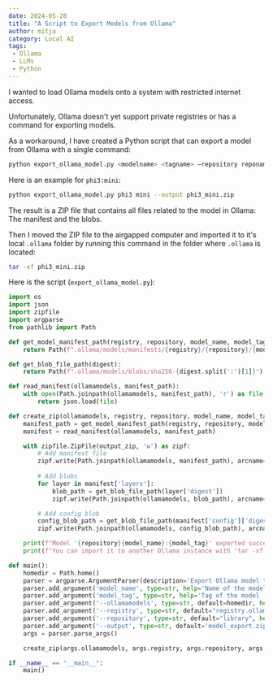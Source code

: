 ```yaml
---
date: 2024-05-28
title: "A Script to Export Models from Ollama"
author: mitja
category: Local AI
tags:
 - Ollama
 - LLMs
 - Python
---
```

I wanted to load Ollama models onto a system with restricted internet access. 

Unfortunately, Ollama doesn't yet support private registries or has a command for exporting models.

As a workaround, I have created a Python script that can export a model from Ollama with a single command:

```bash
python export_ollama_model.py <modelname> <tagname> –repository reponame –output filename.zip
```

Here is an example for `phi3:mini`:

```bash
python export_ollama_model.py phi3 mini --output phi3_mini.zip
```

The result is a ZIP file that contains all files related to the model in Ollama: The manifest and the blobs. 

Then I moved the ZIP file to the airgapped computer and imported it to it's local `.ollama` folder by running this command in the folder where `.ollama` is located:

```bash
tar -xf phi3_mini.zip
```

Here is the script (`export_ollama_model.py`):

```python
import os
import json
import zipfile
import argparse
from pathlib import Path

def get_model_manifest_path(registry, repository, model_name, model_tag):
    return Path(f".ollama/models/manifests/{registry}/{repository}/{model_name}/{model_tag}")

def get_blob_file_path(digest):
    return Path(f".ollama/models/blobs/sha256-{digest.split(':')[1]}")

def read_manifest(ollamamodels, manifest_path):
    with open(Path.joinpath(ollamamodels, manifest_path), 'r') as file:
        return json.load(file)

def create_zip(ollamamodels, registry, repository, model_name, model_tag, output_zip):
    manifest_path = get_model_manifest_path(registry, repository, model_name, model_tag)
    manifest = read_manifest(ollamamodels, manifest_path)

    with zipfile.ZipFile(output_zip, 'w') as zipf:
        # Add manifest file
        zipf.write(Path.joinpath(ollamamodels, manifest_path), arcname=manifest_path.relative_to('.'))
        
        # Add blobs
        for layer in manifest['layers']:
            blob_path = get_blob_file_path(layer['digest'])
            zipf.write(Path.joinpath(ollamamodels, blob_path), arcname=blob_path.relative_to('.'))

        # Add config blob
        config_blob_path = get_blob_file_path(manifest['config']['digest'])
        zipf.write(Path.joinpath(ollamamodels, config_blob_path), arcname=config_blob_path.relative_to('.'))

    print(f"Model '{repository}{model_name}:{model_tag}' exported successfully to '{output_zip}'")
    print(f"You can import it to another Ollama instance with 'tar -xf <modelname>_<tag>_export.zip'")

def main():
    homedir = Path.home()
    parser = argparse.ArgumentParser(description='Export Ollama model to a zip file.')
    parser.add_argument('model_name', type=str, help='Name of the model (e.g., gemma)')
    parser.add_argument('model_tag', type=str, help='Tag of the model (e.g., 2b)')
    parser.add_argument('--ollamamodels', type=str, default=homedir, help='The folder for OLLAMA_MODELS (default: homedir)')
    parser.add_argument('--registry', type=str, default="registry.ollama.ai", help="The Ollama model registry.")
    parser.add_argument('--repository', type=str, default="library", help="name of the repository, (eg. jina)")
    parser.add_argument('--output', type=str, default='model_export.zip', help='Output zip file name')
    args = parser.parse_args()

    create_zip(args.ollamamodels, args.registry, args.repository, args.model_name, args.model_tag, args.output)

if __name__ == "__main__":
    main()
```

